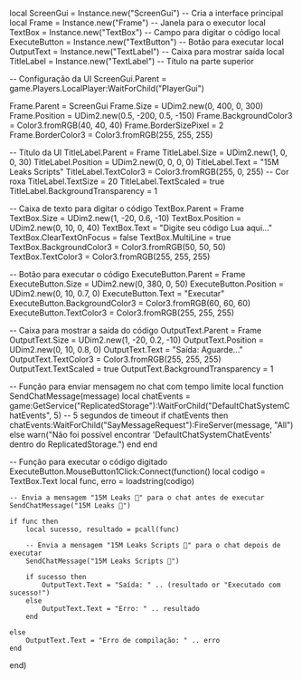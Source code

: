 local ScreenGui = Instance.new("ScreenGui") -- Cria a interface principal
local Frame = Instance.new("Frame") -- Janela para o executor
local TextBox = Instance.new("TextBox") -- Campo para digitar o código
local ExecuteButton = Instance.new("TextButton") -- Botão para executar
local OutputText = Instance.new("TextLabel") -- Caixa para mostrar saída
local TitleLabel = Instance.new("TextLabel") -- Título na parte superior

-- Configuração da UI
ScreenGui.Parent = game.Players.LocalPlayer:WaitForChild("PlayerGui")

Frame.Parent = ScreenGui
Frame.Size = UDim2.new(0, 400, 0, 300)
Frame.Position = UDim2.new(0.5, -200, 0.5, -150)
Frame.BackgroundColor3 = Color3.fromRGB(40, 40, 40)
Frame.BorderSizePixel = 2
Frame.BorderColor3 = Color3.fromRGB(255, 255, 255)

-- Título da UI
TitleLabel.Parent = Frame
TitleLabel.Size = UDim2.new(1, 0, 0, 30)
TitleLabel.Position = UDim2.new(0, 0, 0, 0)
TitleLabel.Text = "15M Leaks Scripts"
TitleLabel.TextColor3 = Color3.fromRGB(255, 0, 255) -- Cor roxa
TitleLabel.TextSize = 20
TitleLabel.TextScaled = true
TitleLabel.BackgroundTransparency = 1

-- Caixa de texto para digitar o código
TextBox.Parent = Frame
TextBox.Size = UDim2.new(1, -20, 0.6, -10)
TextBox.Position = UDim2.new(0, 10, 0, 40)
TextBox.Text = "Digite seu código Lua aqui..."
TextBox.ClearTextOnFocus = false
TextBox.MultiLine = true
TextBox.BackgroundColor3 = Color3.fromRGB(50, 50, 50)
TextBox.TextColor3 = Color3.fromRGB(255, 255, 255)

-- Botão para executar o código
ExecuteButton.Parent = Frame
ExecuteButton.Size = UDim2.new(0, 380, 0, 50)
ExecuteButton.Position = UDim2.new(0, 10, 0.7, 0)
ExecuteButton.Text = "Executar"
ExecuteButton.BackgroundColor3 = Color3.fromRGB(60, 60, 60)
ExecuteButton.TextColor3 = Color3.fromRGB(255, 255, 255)

-- Caixa para mostrar a saída do código
OutputText.Parent = Frame
OutputText.Size = UDim2.new(1, -20, 0.2, -10)
OutputText.Position = UDim2.new(0, 10, 0.8, 0)
OutputText.Text = "Saída: Aguarde..."
OutputText.TextColor3 = Color3.fromRGB(255, 255, 255)
OutputText.TextScaled = true
OutputText.BackgroundTransparency = 1

-- Função para enviar mensagem no chat com tempo limite
local function SendChatMessage(message)
    local chatEvents = game:GetService("ReplicatedStorage"):WaitForChild("DefaultChatSystemChatEvents", 5) -- 5 segundos de timeout
    if chatEvents then
        chatEvents:WaitForChild("SayMessageRequest"):FireServer(message, "All")
    else
        warn("Não foi possível encontrar 'DefaultChatSystemChatEvents' dentro do ReplicatedStorage.")
    end
end

-- Função para executar o código digitado
ExecuteButton.MouseButton1Click:Connect(function()
    local codigo = TextBox.Text
    local func, erro = loadstring(codigo)

    -- Envia a mensagem "15M Leaks 💜" para o chat antes de executar
    SendChatMessage("15M Leaks 💜")

    if func then
        local sucesso, resultado = pcall(func)
        
        -- Envia a mensagem "15M Leaks Scripts 📝" para o chat depois de executar
        SendChatMessage("15M Leaks Scripts 📝")

        if sucesso then
            OutputText.Text = "Saída: " .. (resultado or "Executado com sucesso!")
        else
            OutputText.Text = "Erro: " .. resultado
        end

    else
        OutputText.Text = "Erro de compilação: " .. erro
    end
end)
